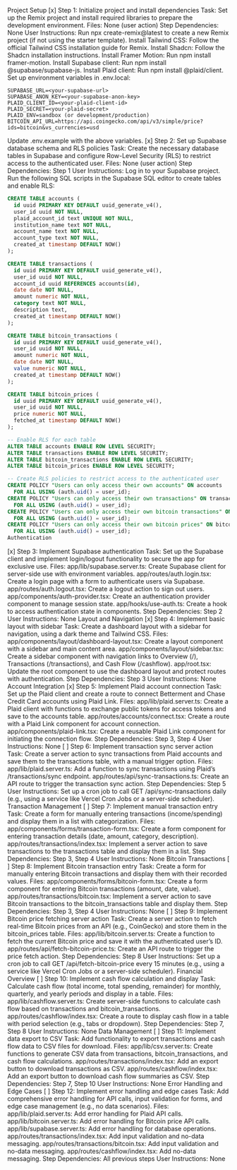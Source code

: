 Project Setup
[x] Step 1: Initialize project and install dependencies
Task: Set up the Remix project and install required libraries to prepare the development environment.
Files: None (user action)
Step Dependencies: None
User Instructions:
Run npx create-remix@latest to create a new Remix project (if not using the starter template).
Install Tailwind CSS: Follow the official Tailwind CSS installation guide for Remix.
Install Shadcn: Follow the Shadcn installation instructions.
Install Framer Motion: Run npm install framer-motion.
Install Supabase client: Run npm install @supabase/supabase-js.
Install Plaid client: Run npm install @plaid/client.
Set up environment variables in .env.local:
```
SUPABASE_URL=<your-supabase-url>
SUPABASE_ANON_KEY=<your-supabase-anon-key>
PLAID_CLIENT_ID=<your-plaid-client-id>
PLAID_SECRET=<your-plaid-secret>
PLAID_ENV=sandbox (or development/production)
BITCOIN_API_URL=https://api.coingecko.com/api/v3/simple/price?ids=bitcoin&vs_currencies=usd
```
Update .env.example with the above variables.
[x] Step 2: Set up Supabase database schema and RLS policies
Task: Create the necessary database tables in Supabase and configure Row-Level Security (RLS) to restrict access to the authenticated user.
Files: None (user action)
Step Dependencies: Step 1
User Instructions:
Log in to your Supabase project.
Run the following SQL scripts in the Supabase SQL editor to create tables and enable RLS:
```sql
CREATE TABLE accounts (
  id uuid PRIMARY KEY DEFAULT uuid_generate_v4(),
  user_id uuid NOT NULL,
  plaid_account_id text UNIQUE NOT NULL,
  institution_name text NOT NULL,
  account_name text NOT NULL,
  account_type text NOT NULL,
  created_at timestamp DEFAULT NOW()
);

CREATE TABLE transactions (
  id uuid PRIMARY KEY DEFAULT uuid_generate_v4(),
  user_id uuid NOT NULL,
  account_id uuid REFERENCES accounts(id),
  date date NOT NULL,
  amount numeric NOT NULL,
  category text NOT NULL,
  description text,
  created_at timestamp DEFAULT NOW()
);

CREATE TABLE bitcoin_transactions (
  id uuid PRIMARY KEY DEFAULT uuid_generate_v4(),
  user_id uuid NOT NULL,
  amount numeric NOT NULL,
  date date NOT NULL,
  value numeric NOT NULL,
  created_at timestamp DEFAULT NOW()
);

CREATE TABLE bitcoin_prices (
  id uuid PRIMARY KEY DEFAULT uuid_generate_v4(),
  user_id uuid NOT NULL,
  price numeric NOT NULL,
  fetched_at timestamp DEFAULT NOW()
);

-- Enable RLS for each table
ALTER TABLE accounts ENABLE ROW LEVEL SECURITY;
ALTER TABLE transactions ENABLE ROW LEVEL SECURITY;
ALTER TABLE bitcoin_transactions ENABLE ROW LEVEL SECURITY;
ALTER TABLE bitcoin_prices ENABLE ROW LEVEL SECURITY;

-- Create RLS policies to restrict access to the authenticated user
CREATE POLICY "Users can only access their own accounts" ON accounts
  FOR ALL USING (auth.uid() = user_id);
CREATE POLICY "Users can only access their own transactions" ON transactions
  FOR ALL USING (auth.uid() = user_id);
CREATE POLICY "Users can only access their own bitcoin transactions" ON bitcoin_transactions
  FOR ALL USING (auth.uid() = user_id);
CREATE POLICY "Users can only access their own bitcoin prices" ON bitcoin_prices
  FOR ALL USING (auth.uid() = user_id);
Authentication
```
[x] Step 3: Implement Supabase authentication
Task: Set up the Supabase client and implement login/logout functionality to secure the app for exclusive use.
Files:
app/lib/supabase.server.ts: Create Supabase client for server-side use with environment variables.
app/routes/auth.login.tsx: Create a login page with a form to authenticate users via Supabase.
app/routes/auth.logout.tsx: Create a logout action to sign out users.
app/components/auth-provider.tsx: Create an authentication provider component to manage session state.
app/hooks/use-auth.ts: Create a hook to access authentication state in components.
Step Dependencies: Step 2
User Instructions: None
Layout and Navigation
[x] Step 4: Implement basic layout with sidebar
Task: Create a dashboard layout with a sidebar for navigation, using a dark theme and Tailwind CSS.
Files:
app/components/layout/dashboard-layout.tsx: Create a layout component with a sidebar and main content area.
app/components/layout/sidebar.tsx: Create a sidebar component with navigation links to Overview (/), Transactions (/transactions), and Cash Flow (/cashflow).
app/root.tsx: Update the root component to use the dashboard layout and protect routes with authentication.
Step Dependencies: Step 3
User Instructions: None
Account Integration
[x] Step 5: Implement Plaid account connection
Task: Set up the Plaid client and create a route to connect Betterment and Chase Credit Card accounts using Plaid Link.
Files:
app/lib/plaid.server.ts: Create a Plaid client with functions to exchange public tokens for access tokens and save to the accounts table.
app/routes/accounts/connect.tsx: Create a route with a Plaid Link component for account connection.
app/components/plaid-link.tsx: Create a reusable Plaid Link component for initiating the connection flow.
Step Dependencies: Step 3, Step 4
User Instructions: None
[ ] Step 6: Implement transaction sync server action
Task: Create a server action to sync transactions from Plaid accounts and save them to the transactions table, with a manual trigger option.
Files:
app/lib/plaid.server.ts: Add a function to sync transactions using Plaid’s /transactions/sync endpoint.
app/routes/api/sync-transactions.ts: Create an API route to trigger the transaction sync action.
Step Dependencies: Step 5
User Instructions: Set up a cron job to call GET /api/sync-transactions daily (e.g., using a service like Vercel Cron Jobs or a server-side scheduler).
Transaction Management
[ ] Step 7: Implement manual transaction entry
Task: Create a form for manually entering transactions (income/spending) and display them in a list with categorization.
Files:
app/components/forms/transaction-form.tsx: Create a form component for entering transaction details (date, amount, category, description).
app/routes/transactions/index.tsx: Implement a server action to save transactions to the transactions table and display them in a list.
Step Dependencies: Step 3, Step 4
User Instructions: None
Bitcoin Transactions
[ ] Step 8: Implement Bitcoin transaction entry
Task: Create a form for manually entering Bitcoin transactions and display them with their recorded values.
Files:
app/components/forms/bitcoin-form.tsx: Create a form component for entering Bitcoin transactions (amount, date, value).
app/routes/transactions/bitcoin.tsx: Implement a server action to save Bitcoin transactions to the bitcoin_transactions table and display them.
Step Dependencies: Step 3, Step 4
User Instructions: None
[ ] Step 9: Implement Bitcoin price fetching server action
Task: Create a server action to fetch real-time Bitcoin prices from an API (e.g., CoinGecko) and store them in the bitcoin_prices table.
Files:
app/lib/bitcoin.server.ts: Create a function to fetch the current Bitcoin price and save it with the authenticated user’s ID.
app/routes/api/fetch-bitcoin-price.ts: Create an API route to trigger the price fetch action.
Step Dependencies: Step 8
User Instructions: Set up a cron job to call GET /api/fetch-bitcoin-price every 15 minutes (e.g., using a service like Vercel Cron Jobs or a server-side scheduler).
Financial Overview
[ ] Step 10: Implement cash flow calculation and display
Task: Calculate cash flow (total income, total spending, remainder) for monthly, quarterly, and yearly periods and display in a table.
Files:
app/lib/cashflow.server.ts: Create server-side functions to calculate cash flow based on transactions and bitcoin_transactions.
app/routes/cashflow/index.tsx: Create a route to display cash flow in a table with period selection (e.g., tabs or dropdown).
Step Dependencies: Step 7, Step 8
User Instructions: None
Data Management
[ ] Step 11: Implement data export to CSV
Task: Add functionality to export transactions and cash flow data to CSV files for download.
Files:
app/lib/csv.server.ts: Create functions to generate CSV data from transactions, bitcoin_transactions, and cash flow calculations.
app/routes/transactions/index.tsx: Add an export button to download transactions as CSV.
app/routes/cashflow/index.tsx: Add an export button to download cash flow summaries as CSV.
Step Dependencies: Step 7, Step 10
User Instructions: None
Error Handling and Edge Cases
[ ] Step 12: Implement error handling and edge cases
Task: Add comprehensive error handling for API calls, input validation for forms, and edge case management (e.g., no data scenarios).
Files:
app/lib/plaid.server.ts: Add error handling for Plaid API calls.
app/lib/bitcoin.server.ts: Add error handling for Bitcoin price API calls.
app/lib/supabase.server.ts: Add error handling for database operations.
app/routes/transactions/index.tsx: Add input validation and no-data messaging.
app/routes/transactions/bitcoin.tsx: Add input validation and no-data messaging.
app/routes/cashflow/index.tsx: Add no-data messaging.
Step Dependencies: All previous steps
User Instructions: None